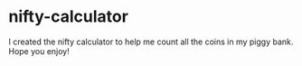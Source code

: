 # nifty-calculator
I created the nifty calculator to help me count all the coins in my piggy bank. Hope you enjoy!
